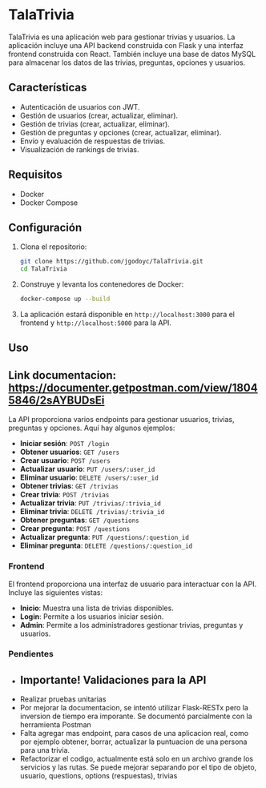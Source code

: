 # TalaTrivia

TalaTrivia es una aplicación web para gestionar trivias y usuarios. La aplicación incluye una API backend construida con Flask y una interfaz frontend construida con React. También incluye una base de datos MySQL para almacenar los datos de las trivias, preguntas, opciones y usuarios.

## Características

- Autenticación de usuarios con JWT.
- Gestión de usuarios (crear, actualizar, eliminar).
- Gestión de trivias (crear, actualizar, eliminar).
- Gestión de preguntas y opciones (crear, actualizar, eliminar).
- Envío y evaluación de respuestas de trivias.
- Visualización de rankings de trivias.

## Requisitos

- Docker
- Docker Compose

## Configuración

1. Clona el repositorio:

   ```sh
   git clone https://github.com/jgodoyc/TalaTrivia.git
   cd TalaTrivia
   ```

2. Construye y levanta los contenedores de Docker:

   ```sh
   docker-compose up --build
   ```

3. La aplicación estará disponible en `http://localhost:3000` para el frontend y `http://localhost:5000` para la API.

## Uso

## Link documentacion: https://documenter.getpostman.com/view/18045846/2sAYBUDsEi

La API proporciona varios endpoints para gestionar usuarios, trivias, preguntas y opciones. Aquí hay algunos ejemplos:

- **Iniciar sesión**: `POST /login`
- **Obtener usuarios**: `GET /users`
- **Crear usuario**: `POST /users`
- **Actualizar usuario**: `PUT /users/:user_id`
- **Eliminar usuario**: `DELETE /users/:user_id`
- **Obtener trivias**: `GET /trivias`
- **Crear trivia**: `POST /trivias`
- **Actualizar trivia**: `PUT /trivias/:trivia_id`
- **Eliminar trivia**: `DELETE /trivias/:trivia_id`
- **Obtener preguntas**: `GET /questions`
- **Crear pregunta**: `POST /questions`
- **Actualizar pregunta**: `PUT /questions/:question_id`
- **Eliminar pregunta**: `DELETE /questions/:question_id`

### Frontend

El frontend proporciona una interfaz de usuario para interactuar con la API. Incluye las siguientes vistas:

- **Inicio**: Muestra una lista de trivias disponibles.
- **Login**: Permite a los usuarios iniciar sesión.
- **Admin**: Permite a los administradores gestionar trivias, preguntas y usuarios.

### Pendientes

- ## Importante! Validaciones para la API
- Realizar pruebas unitarias
- Por mejorar la documentacion, se intentó utilizar Flask-RESTx pero la inversion de tiempo era imporante. Se documentó parcialmente con la herramienta Postman
- Falta agregar mas endpoint, para casos de una aplicacion real, como por ejemplo obtener, borrar, actualizar la puntuacion de una persona para una trivia.
- Refactorizar el codigo, actualmente está solo en un archivo grande los servicios y las rutas. Se puede mejorar separando por el tipo de objeto, usuario, questions, options (respuestas), trivias
